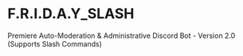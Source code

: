# F.R.I.D.A.Y_SLASH
 Premiere Auto-Moderation & Administrative Discord Bot - Version 2.0 (Supports Slash Commands) 
